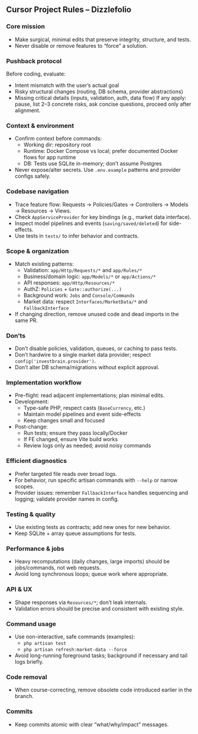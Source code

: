 ## Cursor Project Rules – Dizzlefolio

### Core mission
- Make surgical, minimal edits that preserve integrity, structure, and tests.
- Never disable or remove features to “force” a solution.

### Pushback protocol
Before coding, evaluate:
- Intent mismatch with the user’s actual goal
- Risky structural changes (routing, DB schema, provider abstractions)
- Missing critical details (inputs, validation, auth, data flow)
If any apply: pause, list 2–3 concrete risks, ask concise questions, proceed only after alignment.

### Context & environment
- Confirm context before commands:
  - Working dir: repository root
  - Runtime: Docker Compose vs local; prefer documented Docker flows for app runtime
  - DB: Tests use SQLite in-memory; don’t assume Postgres
- Never expose/alter secrets. Use `.env.example` patterns and provider configs safely.

### Codebase navigation
- Trace feature flow: Requests → Policies/Gates → Controllers → Models → Resources → Views.
- Check `AppServiceProvider` for key bindings (e.g., market data interface).
- Inspect model pipelines and events (`saving/saved/deleted`) for side-effects.
- Use tests in `tests/` to infer behavior and contracts.

### Scope & organization
- Match existing patterns:
  - Validation: `app/Http/Requests/*` and `app/Rules/*`
  - Business/domain logic: `app/Models/*` or `app/Actions/*`
  - API responses: `app/Http/Resources/*`
  - AuthZ: `Policies` + `Gate::authorize(...)`
  - Background work: `Jobs` and `Console/Commands`
  - Market data: respect `Interfaces/MarketData/*` and `FallbackInterface`
- If changing direction, remove unused code and dead imports in the same PR.

### Don’ts
- Don’t disable policies, validation, queues, or caching to pass tests.
- Don’t hardwire to a single market data provider; respect `config('investbrain.provider')`.
- Don’t alter DB schema/migrations without explicit approval.

### Implementation workflow
- Pre-flight: read adjacent implementations; plan minimal edits.
- Development:
  - Type-safe PHP, respect casts (`BaseCurrency`, etc.)
  - Maintain model pipelines and event side-effects
  - Keep changes small and focused
- Post-change:
  - Run tests; ensure they pass locally/Docker
  - If FE changed, ensure Vite build works
  - Review logs only as needed; avoid noisy commands

### Efficient diagnostics
- Prefer targeted file reads over broad logs.
- For behavior, run specific artisan commands with `--help` or narrow scopes.
- Provider issues: remember `FallbackInterface` handles sequencing and logging; validate provider names in config.

### Testing & quality
- Use existing tests as contracts; add new ones for new behavior.
- Keep SQLite + array queue assumptions for tests.

### Performance & jobs
- Heavy recomputations (daily changes, large imports) should be jobs/commands, not web requests.
- Avoid long synchronous loops; queue work where appropriate.

### API & UX
- Shape responses via `Resources/*`; don’t leak internals.
- Validation errors should be precise and consistent with existing style.

### Command usage
- Use non-interactive, safe commands (examples):
  - `php artisan test`
  - `php artisan refresh:market-data --force`
- Avoid long-running foreground tasks; background if necessary and tail logs briefly.

### Code removal
- When course-correcting, remove obsolete code introduced earlier in the branch.

### Commits
- Keep commits atomic with clear “what/why/impact” messages.


